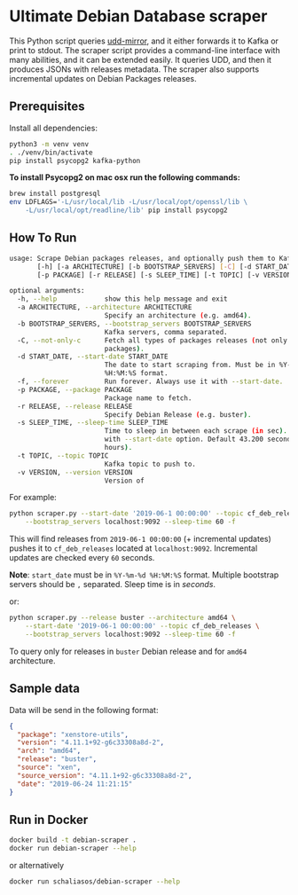 # Ultimate Debian Database scraper

This Python script queries [udd-mirror](https://udd-mirror.debian.net/),
and it either forwards it to Kafka or print to stdout.
The scraper script provides a command-line interface with many abilities,
and it can be extended easily.
It queries UDD, and then it produces JSONs with releases metadata.
The scraper also supports incremental updates on Debian Packages releases.

## Prerequisites

Install all dependencies:

```bash
python3 -m venv venv
. ./venv/bin/activate
pip install psycopg2 kafka-python
```

__To install Psycopg2 on mac osx run the following commands:__

```bash
brew install postgresql
env LDFLAGS='-L/usr/local/lib -L/usr/local/opt/openssl/lib \
    -L/usr/local/opt/readline/lib' pip install psycopg2
```

## How To Run

```bash
usage: Scrape Debian packages releases, and optionally push them to Kafka.
       [-h] [-a ARCHITECTURE] [-b BOOTSTRAP_SERVERS] [-C] [-d START_DATE] [-f]
       [-p PACKAGE] [-r RELEASE] [-s SLEEP_TIME] [-t TOPIC] [-v VERSION]

optional arguments:
  -h, --help            show this help message and exit
  -a ARCHITECTURE, --architecture ARCHITECTURE
                        Specify an architecture (e.g. amd64).
  -b BOOTSTRAP_SERVERS, --bootstrap_servers BOOTSTRAP_SERVERS
                        Kafka servers, comma separated.
  -C, --not-only-c      Fetch all types of packages releases (not only C
                        packages).
  -d START_DATE, --start-date START_DATE
                        The date to start scraping from. Must be in %Y-%m-%d
                        %H:%M:%S format.
  -f, --forever         Run forever. Always use it with --start-date.
  -p PACKAGE, --package PACKAGE
                        Package name to fetch.
  -r RELEASE, --release RELEASE
                        Specify Debian Release (e.g. buster).
  -s SLEEP_TIME, --sleep-time SLEEP_TIME
                        Time to sleep in between each scrape (in sec). Use it
                        with --start-date option. Default 43.200 seconds (12
                        hours).
  -t TOPIC, --topic TOPIC
                        Kafka topic to push to.
  -v VERSION, --version VERSION
                        Version of
```

For example:

```bash
python scraper.py --start-date '2019-06-1 00:00:00' --topic cf_deb_releases \
    --bootstrap_servers localhost:9092 --sleep-time 60 -f
```

This will find releases from `2019-06-1 00:00:00` (+ incremental updates)
pushes it to `cf_deb_releases` located at `localhost:9092`.
Incremental updates are checked every `60` seconds.

**Note**: `start_date` must be in `%Y-%m-%d %H:%M:%S` format.
Multiple bootstrap servers should be `,` separated. Sleep time is in _seconds_.

or:

```sh
python scraper.py --release buster --architecture amd64 \
    --start-date '2019-06-1 00:00:00' --topic cf_deb_releases \
    --bootstrap_servers localhost:9092 --sleep-time 60 -f
```

To query only for releases in `buster` Debian release and
for `amd64` architecture.

## Sample data

Data will be send in the following format:

```json
{
  "package": "xenstore-utils",
  "version": "4.11.1+92-g6c33308a8d-2",
  "arch": "amd64",
  "release": "buster",
  "source": "xen",
  "source_version": "4.11.1+92-g6c33308a8d-2",
  "date": "2019-06-24 11:21:15"
}
```

## Run in Docker

```bash
docker build -t debian-scraper .
docker run debian-scraper --help
```

or alternatively

```bash
docker run schaliasos/debian-scraper --help
```
